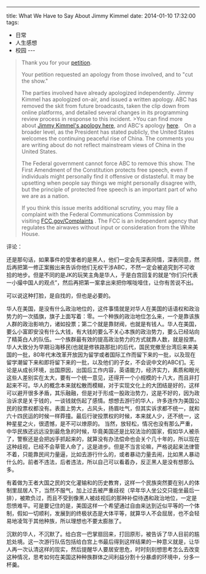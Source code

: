 
---
title: What We Have to Say About Jimmy Kimmel
date: 2014-01-10 17:32:00
tags:
  - 日常
  - 人生感想
  - 校园
---​

>Thank you for your [petition](http://links.whitehouse.gov/track?type=click&enid=ZWFzPTEmbWFpbGluZ2lkPTIwMTQwMTExLjI3MzczNTcxJm1lc3NhZ2VpZD1NREItUFJELUJVTC0yMDE0MDExMS4yNzM3MzU3MSZkYXRhYmFzZWlkPTEwMDEmc2VyaWFsPTE3MDAwNDQxJmVtYWlsaWQ9Y2FsZWJxaWFuLnVpdWNAZ21haWwuY29tJnVzZXJpZD1jYWxlYnFpYW4udWl1Y0BnbWFpbC5jb20mZmw9JmV4dHJhPU11bHRpdmFyaWF0ZUlkPSYmJg==&&&100&&&https://petitions.whitehouse.gov/response/what-we-have-say-about-jimmy-kimmel?utm_source=wethepeople&utm_medium=email&utm_content=kimmel-response).
>
>Your petition requested an apology from those involved, and to "cut the show."
>
>The parties involved have already apologized independently. Jimmy Kimmel has apologized on-air, and issued a written apology. ABC has removed the skit from future broadcasts, taken the clip down from online platforms, and detailed several changes in its programming review process in response to this incident. >You can find more about [Jimmy Kimmel's apology here](http://links.whitehouse.gov/track?type=click&enid=ZWFzPTEmbWFpbGluZ2lkPTIwMTQwMTExLjI3MzczNTcxJm1lc3NhZ2VpZD1NREItUFJELUJVTC0yMDE0MDExMS4yNzM3MzU3MSZkYXRhYmFzZWlkPTEwMDEmc2VyaWFsPTE3MDAwNDQxJmVtYWlsaWQ9Y2FsZWJxaWFuLnVpdWNAZ21haWwuY29tJnVzZXJpZD1jYWxlYnFpYW4udWl1Y0BnbWFpbC5jb20mZmw9JmV4dHJhPU11bHRpdmFyaWF0ZUlkPSYmJg==&&&100&&&https://petitions.whitehouse.gov/response/what-we-have-say-about-jimmy-kimmel?utm_source=wethepeople&utm_medium=email&utm_content=kimmel-response), and ABC's apology [here](http://links.whitehouse.gov/track?type=click&enid=ZWFzPTEmbWFpbGluZ2lkPTIwMTQwMTExLjI3MzczNTcxJm1lc3NhZ2VpZD1NREItUFJELUJVTC0yMDE0MDExMS4yNzM3MzU3MSZkYXRhYmFzZWlkPTEwMDEmc2VyaWFsPTE3MDAwNDQxJmVtYWlsaWQ9Y2FsZWJxaWFuLnVpdWNAZ21haWwuY29tJnVzZXJpZD1jYWxlYnFpYW4udWl1Y0BnbWFpbC5jb20mZmw9JmV4dHJhPU11bHRpdmFyaWF0ZUlkPSYmJg==&&&100&&&https://petitions.whitehouse.gov/response/what-we-have-say-about-jimmy-kimmel?utm_source=wethepeople&utm_medium=email&utm_content=kimmel-response).
> 
>On a broader level, as the President has stated publicly, the United States welcomes the continuing peaceful rise of China. The comments you are writing about do not reflect mainstream views of China in the United States.
>
>The Federal government cannot force ABC to remove this show. The First Amendment of the Constitution protects free speech, even if individuals might personally find it offensive or distasteful. It may be upsetting when people say things we might personally disagree with, but the principle of protected free speech is an important part of who we are as a nation.
>
>If you think this issue merits additional scrutiny, you may file a complaint with the Federal Communications Commission by visiting [FCC.gov/Complaints](http://links.whitehouse.gov/track?type=click&enid=ZWFzPTEmbWFpbGluZ2lkPTIwMTQwMTExLjI3MzczNTcxJm1lc3NhZ2VpZD1NREItUFJELUJVTC0yMDE0MDExMS4yNzM3MzU3MSZkYXRhYmFzZWlkPTEwMDEmc2VyaWFsPTE3MDAwNDQxJmVtYWlsaWQ9Y2FsZWJxaWFuLnVpdWNAZ21haWwuY29tJnVzZXJpZD1jYWxlYnFpYW4udWl1Y0BnbWFpbC5jb20mZmw9JmV4dHJhPU11bHRpdmFyaWF0ZUlkPSYmJg==&&&101&&&http://www.fcc.gov/complaints)
. The FCC is an independent agency that regulates the airwaves without input or consideration from the White House.
>

<!--more-->

评论：

还是那句话，如果事件的受害者的是黑人，他们一定会先深表同情，深表同意，然后再把第一修正案搬出来告诉你他们无权干涉ABC，不然一定会被追究到不可收拾的地步。但是不同的是JK的玩笑主角是华人，于是白宫回复的就是“你们只代表一小撮中国人的观点”，然后再把第一案拿出来把你喉咙噎住，让你有苦说不出。

可以说这种打脸，是自找的，但也是必要的。

华人在美国，是没有什么政治地位的，这件事情就是对华人在美国的话语权和政治势力的一次插旗，旗子上面写着：零。一个种族的政治地位怎么来，一个是靠该族人群的政治影响力，诸如投票；第二个就是靠财阀，也就是有钱人。华人在美国，要么小富即安没有什么大钱，有大钱的要么不关心本族的政治势力，要么已经站向了精英白人的队伍。一个族群最有效的提高政治势力的方式就靠人数，就是投票。华人大致分为早期沿海移民(也就是修铁路那批)的后代，国民党撤至台湾后来来美国的一批，80年代末改革开放因为留学或者国际工作而留下来的一批，以及现在留学潮留下来和即将留下来的一批，以及他们的子女，不会说中文的ABC们。无论是从成长环境，出国原因，出国后工作内容，英语能力，经济实力，素质和眼光这些人差别实在太大，要有一个统一意见，还得开一个小规模的十八大，而且非打起来不可。华人的概念本来就松散而模糊，对于实现文化上的大团结是好的，这样可以避开很多矛盾，其乐融融，但是对于形成一股政治势力，这是不好的，因为政治诉求是关于钱的，一谈钱就伤起了感情。想想去游行的华人，许多连作为美国公民的投票权都没有。表面上势大，占风头，扬眉吐气，但其实诉求都不统一，就和六十四民运的时候一样莽撞。最后行驶投票权的时候，本来就人少，还不统一，这种星星之火，很遗憾，是不可以燎原的。
当然，放轻松，情况也没有那么严重，中华民族还远远没到最危急的时候，毕竟美国还是比较法治的国家，假如华人被杀了，警察还是会把凶手抓起来的，就算没有办法偿命也会关个几十年的，所以现在这种歧视，已经不会草菅人命了，这是进步。但是不当言论嘛，严格说起来法律管不着，只能靠民间力量逼，比如去游行什么的，或者暴动力量去闹，比如黑人暴动什么的。前者不违法，后者违法，所以自己可以看着办，反正黑人是没有想那么多。

有着做为王者大国之民的文化灌输和的历史教育，这样一个民族突然要在别人的体制里屈居人下，当然不服气，加上过去被严重歧视（早年华人坐公交只能坐最后一排），被欺负过，而且不受到像黑人被歧视后的那种补偿待遇和政治地位，一定是怨愤难平。可是要记住的是，美国这样一个希望通过自由来达到近似平等的一个体制，假如一切顺利，发展到的终极状态是大体平等，就算华人不会屈居，也不会轻易地凌驾于其他种族，所以理想也不要太膨胀了。

沉默的华人，不沉默了。给白宫一巴掌扇回来，打回原形，被告诉了华人目前的尴尬处境。这一次游行队伍包括给白宫上书最后得到这样结果的一种意义就是，让华人再一次认清这样的现实，然后提醒华人要居安思危，时时刻刻想思考怎么去改变这种情况，思考如何在美国这种种族群体之间利益分割十分暴虐的环境中，分多一杯羹。
